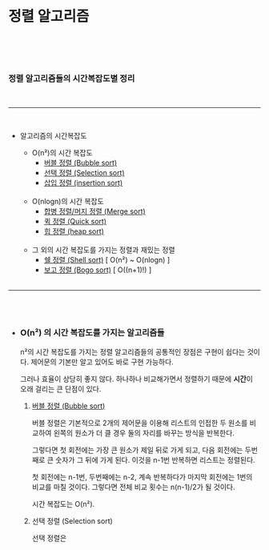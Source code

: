 # **정렬 알고리즘**  </br></br>
</br>

###  정렬 알고리즘들의 시간복잡도별 정리
</br>

---

</br>

 - 알고리즘의 시간복잡도</br>

	* O(n²)의 시간 복잡도
		- [버블 정렬 (Bubble sort)](https://github.com/kornma99/Sorting-Algorithms/blob/main/BubbleSort.py)
    	- [선택 정렬 (Selection sort)](https://github.com/kornma99/Sorting-Algorithms/blob/main/InsertionSort.py)
		- [삽입 정렬 (insertion sort)](https://github.com/kornma99/Sorting-Algorithms/blob/main/InsertionSort.py)
</br></br>  
    * O(nlogn)의 시간 복잡도
        - [합병 정렬/머지 정렬 (Merge sort)](https://github.com/kornma99/Sorting-Algorithms/blob/main/MergeSort.py)
        - [퀵 정렬 (Quick sort)](https://github.com/kornma99/Sorting-Algorithms/blob/main/QuickSort.py)
        - [힙 정렬 (heap sort)](https://github.com/kornma99/Sorting-Algorithms/blob/main/HeapSort.py)
</br></br> 
    * 그 외의 시간 복잡도를 가지는 정렬과 재밌는 정렬
        - [쉘 정렬 (Shell sort)](https://github.com/kornma99/Sorting-Algorithms/blob/main/ShellSort.py) [ O(n²) ~ O(nlogn) ]
        - [보고 정렬 (Bogo sort)](https://github.com/kornma99/Sorting-Algorithms/blob/main/BogoSort.py) [ O((n+1)!) ]
</br></br>

---

</br></br>


- ###  O(n²) 의 시간 복잡도를 가지는 알고리즘들
  
    n²의 시간 복잡도를 가지는 정렬 알고리즘들의 공통적인 장점은 구현이 쉽다는 것이다. 제어문의 기본만 알고 있어도 바로 구현 가능하다.

    그러나 효율이 상당히 좋지 않다. 하나하나 비교해가면서 정렬하기 때문에 **시간**이 오래 걸리는 큰 단점이 있다.

  1. [버블 정렬 (Bubble sort)](https://github.com/kornma99/Sorting-Algorithms/blob/main/BubbleSort.py)

        버블 정렬은 기본적으로 2개의 제어문을 이용해 리스트의 인접한 두 원소를 비교하여 왼쪽의 원소가 더 클 경우 둘의 자리를 바꾸는 방식을 반복한다.

        그렇다면 첫 회전에는 가장 큰 원소가 제일 뒤로 가게 되고, 다음 회전에는 두번째로 큰 숫자가 그 뒤에 가게 된다. 이것을 n-1번 반복하면 리스트는 정렬된다.

        첫 회전에는 n-1번, 두번째에는 n-2, 계속 반복하다가 마지막 회전에는 1번의 비교를 마칠 것이다.
        그렇다면 전체 비교 횟수는 n(n-1)/2가 될 것이다. 
        
        시간 복잡도는 O(n²).

  2. 선택 정렬 (Selection sort)
        
        선택 정렬은 